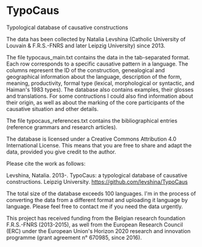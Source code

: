 # TypoCaus
Typological database of causative constructions

The data has been collected by Natalia Levshina (Catholic University of Louvain & F.R.S.-FNRS and later Leipzig University) since 2013.

The file typocaus_main.txt contains the data in the tab-separated format. Each row corresponds to a specific causative pattern in a language. The columns represent the ID of the construction, genealogical and geographical information about the language, description of the form, meaning, productivity, formal type (lexical, morphological or syntactic, and Haiman's 1983 types). The database also contains examples, their glosses and translations. For some contructions I could also find information about their origin, as well as about the marking of the core participants of the causative situation and other details.  

The file typocaus_references.txt contains the bibliographical entries (reference grammars and research articles).

The database is licensed under a Creative Commons Attribution 4.0 International License. This means that you are free to share and adapt the data, provided you give credit to the author. 

Please cite the work as follows:

Levshina, Natalia. 2013-. TypoCaus: a typological database of causative constructions. Leipzig University. https://github.com/levshina/TypoCaus

The total size of the database exceeds 100 languages. I'm in the process of converting the data from a different format and uploading it language by language. Please feel free to contact me if you need the data urgently.

This project has received funding from the Belgian research foundation F.R.S.-FNRS (2013-2015), as well from the European Research Council (ERC) under the European Union's Horizon 2020 research and innovation programme (grant agreement n° 670985, since 2016). 
